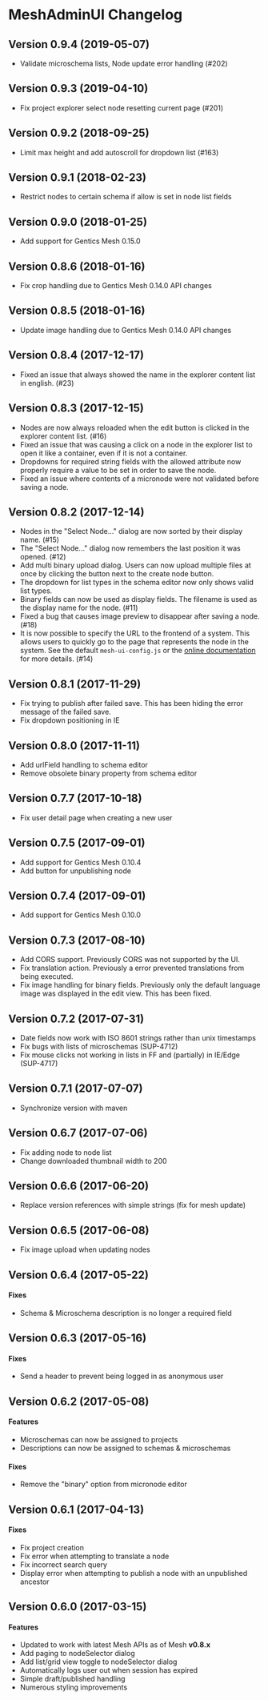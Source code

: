 # MeshAdminUI Changelog

## Version 0.9.4 (2019-05-07)

* Validate microschema lists, Node update error handling (#202)

## Version 0.9.3 (2019-04-10)

* Fix project explorer select node resetting current page (#201)

## Version 0.9.2 (2018-09-25)

* Limit max height and add autoscroll for dropdown list (#163)

## Version 0.9.1 (2018-02-23)

* Restrict nodes to certain schema if allow is set in node list fields

## Version 0.9.0 (2018-01-25)
* Add support for Gentics Mesh 0.15.0

## Version 0.8.6 (2018-01-16)
* Fix crop handling due to Gentics Mesh 0.14.0 API changes

## Version 0.8.5 (2018-01-16)
* Update image handling due to Gentics Mesh 0.14.0 API changes

## Version 0.8.4 (2017-12-17)
* Fixed an issue that always showed the name in the explorer content list in english. (#23)

## Version 0.8.3 (2017-12-15)
* Nodes are now always reloaded when the edit button is clicked in the explorer content list. (#16)
* Fixed an issue that was causing a click on a node in the explorer list to open it like a container, even if it is not a container.
* Dropdowns for required string fields with the allowed attribute now properly require a value to be set in order to save the node.
* Fixed an issue where contents of a micronode were not validated before saving a node.

## Version 0.8.2 (2017-12-14)
* Nodes in the "Select Node..." dialog are now sorted by their display name. (#15)
* The "Select Node..." dialog now remembers the last position it was opened. (#12)
* Add multi binary upload dialog. Users can now upload multiple files at once by clicking the button next to the create node button.
* The dropdown for list types in the schema editor now only shows valid list types.
* Binary fields can now be used as display fields. The filename is used as the display name for the node. (#11)
* Fixed a bug that causes image preview to disappear after saving a node. (#18)
* It is now possible to specify the URL to the frontend of a system. This allows users to quickly go to the page that represents the node in the system.
  See the default `mesh-ui-config.js` or the [online documentation](https://getmesh.io/docs/beta/user-interface.html#_configuration) for more details. (#14)

## Version 0.8.1 (2017-11-29)
* Fix trying to publish after failed save. This has been hiding the error message of the failed save.
* Fix dropdown positioning in IE

## Version 0.8.0 (2017-11-11)
* Add urlField handling to schema editor
* Remove obsolete binary property from schema editor

## Version 0.7.7 (2017-10-18)
* Fix user detail page when creating a new user

## Version 0.7.5 (2017-09-01)
* Add support for Gentics Mesh 0.10.4
* Add button for unpublishing node

## Version 0.7.4 (2017-09-01)
* Add support for Gentics Mesh 0.10.0

## Version 0.7.3 (2017-08-10)
* Add CORS support. Previously CORS was not supported by the UI.
* Fix translation action. Previously a error prevented translations from being executed.
* Fix image handling for binary fields. Previously only the default language image was displayed in the edit view. This has been fixed.

## Version 0.7.2 (2017-07-31)
* Date fields now work with ISO 8601 strings rather than unix timestamps
* Fix bugs with lists of microschemas (SUP-4712)
* Fix mouse clicks not working in lists in FF and (partially) in IE/Edge (SUP-4717)

## Version 0.7.1 (2017-07-07)
* Synchronize version with maven

## Version 0.6.7 (2017-07-06)
* Fix adding node to node list
* Change downloaded thumbnail width to 200

## Version 0.6.6 (2017-06-20)
* Replace version references with simple strings (fix for mesh update)

## Version 0.6.5 (2017-06-08)
* Fix image upload when updating nodes

## Version 0.6.4 (2017-05-22)

#### Fixes
* Schema & Microschema description is no longer a required field

## Version 0.6.3 (2017-05-16)

#### Fixes
* Send a header to prevent being logged in as anonymous user

## Version 0.6.2 (2017-05-08)

#### Features
* Microschemas can now be assigned to projects
* Descriptions can now be assigned to schemas & microschemas

#### Fixes
* Remove the "binary" option from micronode editor

## Version 0.6.1 (2017-04-13)

#### Fixes
* Fix project creation
* Fix error when attempting to translate a node
* Fix incorrect search query
* Display error when attempting to publish a node with an unpublished ancestor

## Version 0.6.0 (2017-03-15)

#### Features
* Updated to work with latest Mesh APIs as of Mesh **v0.8.x**
* Add paging to nodeSelector dialog
* Add list/grid view toggle to nodeSelector dialog
* Automatically logs user out when session has expired
* Simple draft/published handling
* Numerous styling improvements
